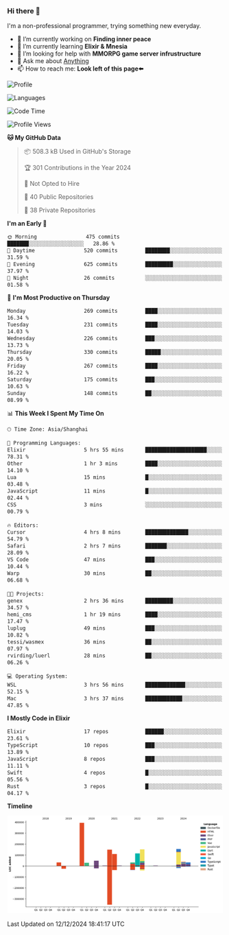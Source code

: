 ### Hi there 👋

I'm a non-professional programmer, trying something new everyday.

<!--
**dyzdyz010/dyzdyz010** is a ✨ _special_ ✨ repository because its `README.md` (this file) appears on your GitHub profile.
-->

- 🔭 I’m currently working on **Finding inner peace**
- 🌱 I’m currently learning **Elixir & Mnesia**
- 🤔 I’m looking for help with **MMORPG game server infrustructure**
- 💬 Ask me about [Anything](https://github.com/dyzdyz010/dyzdyz010/issues)
- 📫 How to reach me: **Look left of this page⬅️**

<!-- - 👯 I’m looking to collaborate on
- 😄 Pronouns: ...
- ⚡ Fun fact: ...
 -->
 
![Profile](https://github-readme-stats.vercel.app/api?username=dyzdyz010&count_private=true&show_icons=true&theme=dracula)

![Languages](https://github-readme-stats.vercel.app/api/top-langs/?username=dyzdyz010&layout=compact&theme=dracula)

<!--START_SECTION:waka-->
![Code Time](http://img.shields.io/badge/Code%20Time-1%2C847%20hrs%2024%20mins-blue)

![Profile Views](http://img.shields.io/badge/Profile%20Views-2-blue)

**🐱 My GitHub Data** 

> 📦 508.3 kB Used in GitHub's Storage 
 > 
> 🏆 301 Contributions in the Year 2024
 > 
> 🚫 Not Opted to Hire
 > 
> 📜 40 Public Repositories 
 > 
> 🔑 38 Private Repositories 
 > 
**I'm an Early 🐤** 

```text
🌞 Morning                475 commits         ███████░░░░░░░░░░░░░░░░░░   28.86 % 
🌆 Daytime                520 commits         ████████░░░░░░░░░░░░░░░░░   31.59 % 
🌃 Evening                625 commits         █████████░░░░░░░░░░░░░░░░   37.97 % 
🌙 Night                  26 commits          ░░░░░░░░░░░░░░░░░░░░░░░░░   01.58 % 
```
📅 **I'm Most Productive on Thursday** 

```text
Monday                   269 commits         ████░░░░░░░░░░░░░░░░░░░░░   16.34 % 
Tuesday                  231 commits         ████░░░░░░░░░░░░░░░░░░░░░   14.03 % 
Wednesday                226 commits         ███░░░░░░░░░░░░░░░░░░░░░░   13.73 % 
Thursday                 330 commits         █████░░░░░░░░░░░░░░░░░░░░   20.05 % 
Friday                   267 commits         ████░░░░░░░░░░░░░░░░░░░░░   16.22 % 
Saturday                 175 commits         ███░░░░░░░░░░░░░░░░░░░░░░   10.63 % 
Sunday                   148 commits         ██░░░░░░░░░░░░░░░░░░░░░░░   08.99 % 
```


📊 **This Week I Spent My Time On** 

```text
🕑︎ Time Zone: Asia/Shanghai

💬 Programming Languages: 
Elixir                   5 hrs 55 mins       ████████████████████░░░░░   78.31 % 
Other                    1 hr 3 mins         ████░░░░░░░░░░░░░░░░░░░░░   14.10 % 
Lua                      15 mins             █░░░░░░░░░░░░░░░░░░░░░░░░   03.48 % 
JavaScript               11 mins             █░░░░░░░░░░░░░░░░░░░░░░░░   02.44 % 
CSS                      3 mins              ░░░░░░░░░░░░░░░░░░░░░░░░░   00.79 % 

🔥 Editors: 
Cursor                   4 hrs 8 mins        ██████████████░░░░░░░░░░░   54.79 % 
Safari                   2 hrs 7 mins        ███████░░░░░░░░░░░░░░░░░░   28.09 % 
VS Code                  47 mins             ███░░░░░░░░░░░░░░░░░░░░░░   10.44 % 
Warp                     30 mins             ██░░░░░░░░░░░░░░░░░░░░░░░   06.68 % 

🐱‍💻 Projects: 
genex                    2 hrs 36 mins       █████████░░░░░░░░░░░░░░░░   34.57 % 
hemi_cms                 1 hr 19 mins        ████░░░░░░░░░░░░░░░░░░░░░   17.47 % 
luplug                   49 mins             ███░░░░░░░░░░░░░░░░░░░░░░   10.82 % 
tessi/wasmex             36 mins             ██░░░░░░░░░░░░░░░░░░░░░░░   07.97 % 
rvirding/luerl           28 mins             ██░░░░░░░░░░░░░░░░░░░░░░░   06.26 % 

💻 Operating System: 
WSL                      3 hrs 56 mins       █████████████░░░░░░░░░░░░   52.15 % 
Mac                      3 hrs 37 mins       ████████████░░░░░░░░░░░░░   47.85 % 
```

**I Mostly Code in Elixir** 

```text
Elixir                   17 repos            ██████░░░░░░░░░░░░░░░░░░░   23.61 % 
TypeScript               10 repos            ███░░░░░░░░░░░░░░░░░░░░░░   13.89 % 
JavaScript               8 repos             ███░░░░░░░░░░░░░░░░░░░░░░   11.11 % 
Swift                    4 repos             █░░░░░░░░░░░░░░░░░░░░░░░░   05.56 % 
Rust                     3 repos             █░░░░░░░░░░░░░░░░░░░░░░░░   04.17 % 
```



**Timeline**

![Lines of Code chart](https://raw.githubusercontent.com/dyzdyz010/dyzdyz010/master/assets/bar_graph.png)


 Last Updated on 12/12/2024 18:41:17 UTC
<!--END_SECTION:waka-->

